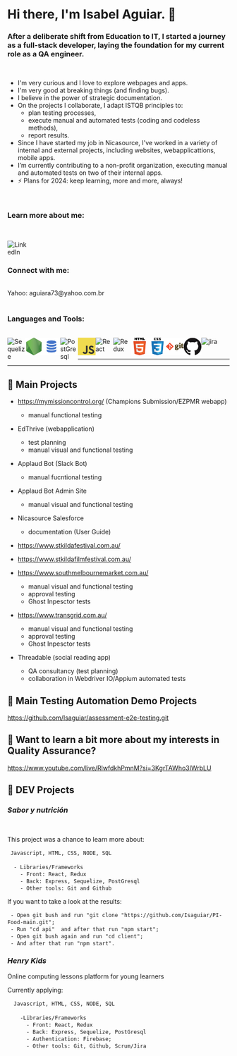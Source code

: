 # Hi there, I'm Isabel Aguiar. 👋 


### After a deliberate shift from Education to IT, I started a journey as a full-stack developer, laying the foundation for my current role as a QA engineer.
 <br />

- I'm very curious and I love to explore webpages and apps.
- I'm very good at breaking things  (and finding bugs).
- I believe in the power of strategic documentation.
- On the projects I collaborate, I adapt ISTQB principles to:
  - plan testing processes,
  - execute manual and automated tests (coding and codeless methods),
  - report results.
- Since I have started my job in Nicasource, I've worked in a variety of internal and external projects, including websites, webapplicattions, mobile apps.
- I’m currently contributing to a non-profit organization, executing manual and automated tests on two of their internal apps. 
- ⚡ Plans for 2024: keep learning, more and more, always!

<br/>


### Learn more about me:
<br/>

[<img align="left" alt=" LinkedIn" width="44px" src="https://cdn.jsdelivr.net/npm/simple-icons@v3/icons/linkedin.svg" />](https://www.linkedin.com/in/isabel-aguiar-dev)

<br />
<br />

### Connect with me:
<br/>
Yahoo:  aguiara73@yahoo.com.br

<br/>
<br/>

### Languages and Tools:
 <br />
 
<img width="48" height="48" src="https://img.icons8.com/color/48/jira.png" alt="jira"/>
<img align="left" alt="Sequelize" width="40px" src="https://symbols.getvecta.com/stencil_95/67_sequelize-icon.750b7635d8.svg" />
<img align="left" alt="Node.js" width="40px" src="https://raw.githubusercontent.com/github/explore/80688e429a7d4ef2fca1e82350fe8e3517d3494d/topics/nodejs/nodejs.png" />
<img align="left" alt="SQL" width="40px" src="https://raw.githubusercontent.com/github/explore/80688e429a7d4ef2fca1e82350fe8e3517d3494d/topics/sql/sql.png" />
<img align="left" alt="PostGresql" width="40px" src="https://symbols.getvecta.com/stencil_92/18_postgresql-vertical.646c2934ab.svg" />
<img align="left" alt="JavaScript" width="40px" src="https://raw.githubusercontent.com/github/explore/80688e429a7d4ef2fca1e82350fe8e3517d3494d/topics/javascript/javascript.png" />
<img align="left" alt="React" width="40px" src="C" />
<img align="left" alt="Redux" width="40px" src="https://img.icons8.com/ios/50/000000/redux.png"/>
<img align="left" alt="HTML5" width="40px" src="https://raw.githubusercontent.com/github/explore/80688e429a7d4ef2fca1e82350fe8e3517d3494d/topics/html/html.png" />
<img align="left" alt="CSS3" width="40px" src="https://raw.githubusercontent.com/github/explore/80688e429a7d4ef2fca1e82350fe8e3517d3494d/topics/css/css.png" />
<img align="left" alt="Git" width="40px" src="https://raw.githubusercontent.com/github/explore/80688e429a7d4ef2fca1e82350fe8e3517d3494d/topics/git/git.png" />
<img align="left" alt="GitHub" width="40px" src="https://raw.githubusercontent.com/github/explore/78df643247d429f6cc873026c0622819ad797942/topics/github/github.png" />

<br />
<br />

---
---

## 📕 Main Projects 
- https://mymissioncontrol.org/ (Champions Submission/EZPMR webapp)
    - manual functional testing
 
 - EdThrive (webapplication)
     - test planning
     - manual visual and functional testing

 - Applaud Bot (Slack Bot)
     - manual fucntional testing
  
 - Applaud Bot Admin Site
     - manual visual and functional testing
  
 - Nicasource Salesforce
    - documentation (User Guide)
  
- https://www.stkildafestival.com.au/
- https://www.stkildafilmfestival.com.au/
- https://www.southmelbournemarket.com.au/
  - manual visual and functional testing
  - approval testing
  - Ghost Inpesctor tests

- https://www.transgrid.com.au/
  - manual visual and functional testing
  - approval testing
  - Ghost Inpesctor tests
 
- Threadable (social reading app)
  - QA consultancy (test planning)
  - collaboration in Webdriver IO/Appium automated tests
 

## 📕 Main Testing Automation Demo Projects 

https://github.com/Isaguiar/assessment-e2e-testing.git


  



## 📕 Want to learn a bit more about my interests in Quality Assurance?

https://www.youtube.com/live/RlwfdkhPmnM?si=3KgrTAWho3IWrbLU




## 📕 DEV Projects 


### _*Sabor y nutrición*_

<br/>


This project was a chance to learn more about:
```
 Javascript, HTML, CSS, NODE, SQL
 
  - Libraries/Frameworks
    - Front: React, Redux
    - Back: Express, Sequelize, PostGresql
    - Other tools: Git and Github
 ```

If you want to take a look at the results:

 ```
  - Open git bush and run "git clone "https://github.com/Isaguiar/PI-Food-main.git";
  - Run "cd api"  and after that run "npm start";
  - Open git bush again and run "cd client";
  - And after that run "npm start".
 ```
    
  ### _*Henry Kids*_
    

   Online computing lessons platform for young learners

   Currently applying: 
  ```
    Javascript, HTML, CSS, NODE, SQL
   
      -Libraries/Frameworks
        - Front: React, Redux
        - Back: Express, Sequelize, PostGresql
        - Authentication: Firebase;
        - Other tools: Git, Github, Scrum/Jira
   ```
        
      
      
   
 








